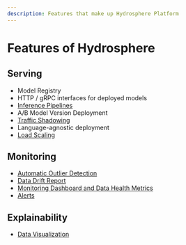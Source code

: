 ```yaml
---
description: Features that make up Hydrosphere Platform
---
```


# Features of Hydrosphere

## Serving

* Model Registry
* HTTP / gRPC interfaces for deployed models
* [Inference Pipelines](inference-pipelines.md)
* A/B Model Version Deployment
* [Traffic Shadowing](traffic-shadowing.md)
* Language-agnostic deployment
* [Load Scaling]()

## Monitoring

* [Automatic Outlier Detection](automatic-outlier-detection.md)
* [Data Drift Report](data-drift-report.md)
* [Monitoring Dashboard and Data Health Metrics](monitoring-dashboard.md)
* [Alerts](alerts.md)

## Explainability

* [Data Visualization ](data-vizualization.md)




